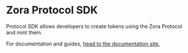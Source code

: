 # Zora Protocol SDK

Protocol SDK allows developers to create tokens using the Zora Protocol and mint them.

For documentation and guides, [head to the documentation site.](https://ourzora.github.io/zora-protocol/protocol-sdk/introduction)
